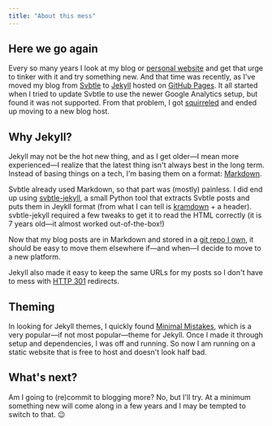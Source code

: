 ```yaml
---
title: "About this mess"
---
```


## Here we go again

Every so many years I look at my blog or [personal website](https://famularo.org) and get that urge to tinker with it and try something new. And that time was recently, as I've moved my blog from [Svbtle](svbtle.com) to [Jekyll](https://jekyllrb.com/) hosted on [GitHub Pages](https://pages.github.com/). It all started when I tried to update Svbtle to use the newer Google Analytics setup, but found it was not supported. From that problem, I got [squirreled](https://www.youtube.com/watch?v=B-_oeTTQIH4) and ended up moving to a new blog host.
<!--more-->

## Why Jekyll?

Jekyll may not be the hot new thing, and as I get older—I mean more experienced—I realize that the latest thing isn't always best in the long term. Instead of basing things on a tech, I'm basing them on a format: [Markdown](https://en.wikipedia.org/wiki/Markdown).

Svbtle already used Markdown, so that part was (mostly) painless. I did end up using [svbtle-jekyll](https://github.com/bwhaley/svbtle-jekyll), a small Python tool that extracts Svbtle posts and puts them in Jeykll format (from what I can tell is [kramdown](https://kramdown.gettalong.org/) + a header). svbtle-jekyll required a few tweaks to get it to read the HTML correctly (it is 7 years old—it almost worked out-of-the-box!)

Now that my blog posts are in Markdown and stored in a [git repo I own](http://github.com/Fammy/blog), it should be easy to move them elsewhere if—and when—I decide to move to a new platform.

Jekyll also made it easy to keep the same URLs for my posts so I don't have to mess with [HTTP 301](https://developer.mozilla.org/en-US/docs/Web/HTTP/Status/301) redirects.

## Theming

In looking for Jekyll themes, I quickly found [Minimal Mistakes](https://github.com/mmistakes/minimal-mistakes), which is a very popular—if not most popular—theme for Jekyll. Once I made it through setup and dependencies, I was off and running. So now I am running on a static website that is free to host and doesn't look half bad.

## What's next?

Am I going to (re)commit to blogging more? No, but I'll try. At a minimum something new will come along in a few years and I may be tempted to switch to that. 😉